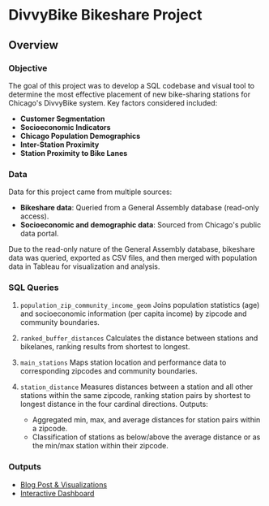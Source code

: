 # DivvyBike Bikeshare Project
## Overview
### Objective
The goal of this project was to develop a SQL codebase and visual tool to determine the most effective placement of new bike-sharing stations for Chicago's DivvyBike system. Key factors considered included:

* **Customer Segmentation**
* **Socioeconomic Indicators**
* **Chicago Population Demographics**
* **Inter-Station Proximity**
* **Station Proximity to Bike Lanes**
  
### Data
Data for this project came from multiple sources:

* **Bikeshare data**: Queried from a General Assembly database (read-only access).
* **Socioeconomic and demographic data**: Sourced from Chicago's public data portal.
  
Due to the read-only nature of the General Assembly database, bikeshare data was queried, exported as CSV files, and then merged with population data in Tableau for visualization and analysis.

### SQL Queries
1. `population_zip_community_income_geom`
Joins population statistics (age) and socioeconomic information (per capita income) by zipcode and community boundaries.

2. `ranked_buffer_distances`
Calculates the distance between stations and bikelanes, ranking results from shortest to longest.

3. `main_stations`
Maps station location and performance data to corresponding zipcodes and community boundaries.

4. `station_distance`
Measures distances between a station and all other stations within the same zipcode, ranking station pairs by shortest to longest distance in the four cardinal directions. Outputs:

    * Aggregated min, max, and average distances for station pairs within a zipcode.
    * Classification of stations as below/above the average distance or as the min/max station within their zipcode.
  
### Outputs

* [Blog Post & Visualizations](https://medium.com/@daniel.sagher1/divvybike-expansion-project-dfa427869b93)    
* [Interactive Dashboard](https://public.tableau.com/app/profile/dan.sagher/viz/DivvyDash_17143258974750/Dashboard2)
